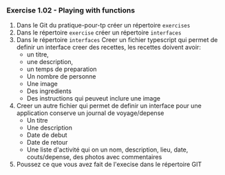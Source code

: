 ### Exercise 1.02 - Playing with functions

1. Dans le Git du pratique-pour-tp créer un répertoire `exercises`
2. Dans le répertoire `exercise` créer un répertoire `interfaces`
3. Dans le répertoire `interfaces` Creer un fichier typescript qui permet de definir un interface creer des recettes, les recettes doivent avoir:
   * un titre, 
   * une description, 
   * un temps de preparation
   * Un nombre de personne
   * Une image
   * Des ingredients
   * Des instructions qui peuveut inclure une image
4. Creer un autre fichier qui permet de definir un interface pour une application conserve un journal de voyage/depense
   * Un titre 
   * Une description
   * Date de debut
   * Date de retour
   * Une liste d'activité qui on un nom, description, lieu, date, couts/depense, des photos avec commentaires
5. Poussez ce que vous avez fait de l'execise dans le répertoire GIT
   